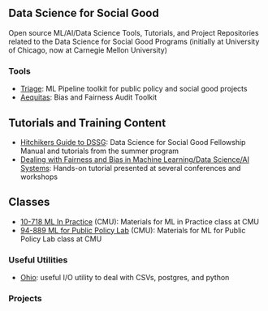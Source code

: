 ## Data Science for Social Good
Open source ML/AI/Data Science Tools, Tutorials, and Project Repositories related to the Data Science for Social Good Programs (initially at University of Chicago, now at Carnegie Mellon University)

### Tools
- [Triage](http://www.github.com/dssg/triage): ML Pipeline toolkit for public policy and social good projects
- [Aequitas](http://www.github.com/dssg/aequitas): Bias and Fairness Audit Toolkit 

## Tutorials and Training Content
- [Hitchikers Guide to DSSG](https://github.com/dssg/hitchhikers-guide): Data Science for Social Good Fellowship Manual and tutorials from the summer program
- [Dealing with Fairness and Bias in Machine Learning/Data Science/AI Systems](https://dssg.github.io/fairness_tutorial/): Hands-on tutorial presented at several conferences and workshops

## Classes
- [10-718 ML In Practice](https://github.com/dssg/MLinPractice) (CMU): Materials for ML in Practice class at CMU
- [94-889 ML for Public Policy Lab](https://github.com/dssg/mlforpublicpolicylab) (CMU): Materials for ML for Public Policy Lab class at CMU


### Useful Utilities
- [Ohio](https://dssg.github.io/ohio/): useful I/O utility to deal with CSVs, postgres, and python


### Projects

<!--

**Here are some ideas to get you started:**

🙋‍♀️ A short introduction - what is your organization all about?
🌈 Contribution guidelines - how can the community get involved?
👩‍💻 Useful resources - where can the community find your docs? Is there anything else the community should know?
🍿 Fun facts - what does your team eat for breakfast?
🧙 Remember, you can do mighty things with the power of [Markdown](https://docs.github.com/github/writing-on-github/getting-started-with-writing-and-formatting-on-github/basic-writing-and-formatting-syntax)
-->
